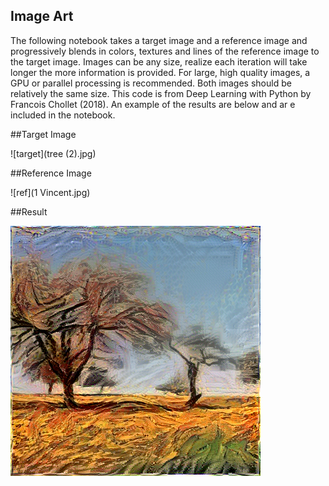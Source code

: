 ## Image Art

The following notebook takes a target image and a reference image and progressively blends in colors, textures and lines of the reference image to the target image. Images can be any size, realize each iteration will take longer the more information is provided. For large, high quality images, a GPU or parallel processing is recommended. Both images should be relatively the same size. This code is from Deep Learning with Python by Francois Chollet (2018). An example of the results are below and ar e included in the notebook.

##Target Image

![target](tree (2).jpg)

##Reference Image

![ref](1 Vincent.jpg)

##Result

![result](my_result_at_iteration_19.png)


